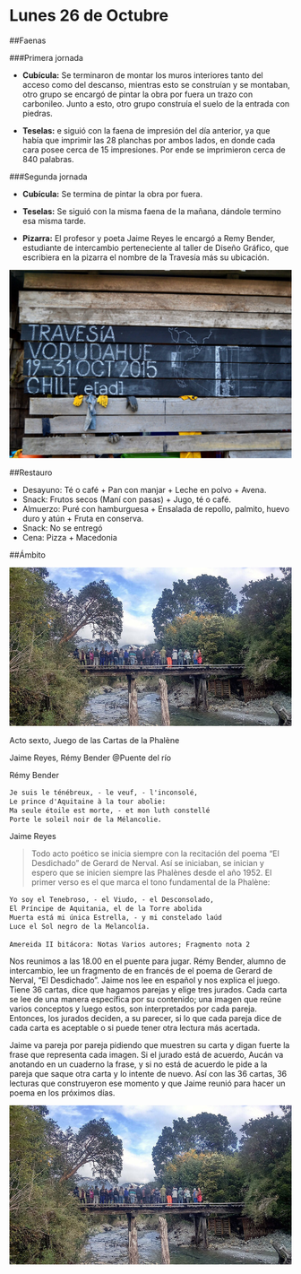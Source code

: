 # Lunes 26 de Octubre

##Faenas

###Primera jornada

- **Cubícula:** Se terminaron de montar los muros interiores tanto del acceso como del descanso, mientras esto se construían y se montaban, otro grupo se encargó de pintar la obra por fuera un trazo con carbonileo. Junto a esto, otro grupo construía el suelo de la entrada con piedras.

- **Teselas:** e siguió con la faena de impresión del día anterior, ya que había que imprimir las 28 planchas por ambos lados, en donde cada cara posee cerca de 15 impresiones. Por ende se imprimieron cerca de 840 palabras. 


###Segunda jornada

- **Cubícula:** Se termina de pintar la obra por fuera.

- **Teselas:** Se siguió con la misma faena de la mañana, dándole termino esa misma tarde.

- **Pizarra:** El profesor y poeta Jaime Reyes le encargó a Remy Bender, estudiante de intercambio perteneciente al taller de Diseño Gráfico, que escribiera en la pizarra el nombre de la Travesía más su ubicación.

![Pizarra](i/fotos/Pizarra01.jpg)

##Restauro

- Desayuno: Té o café + Pan con manjar + Leche en polvo + Avena.
- Snack: Frutos secos (Maní con pasas) + Jugo, té o café.
- Almuerzo: Puré con hamburguesa + Ensalada de repollo, palmito, huevo duro y atún + Fruta en conserva.
- Snack: No se entregó
- Cena: Pizza + Macedonia

##Ámbito

![Acto Puente Phalène](i/fotos/Phalene01.JPG)

Acto sexto, Juego de las Cartas de la Phalène

Jaime Reyes, Rémy Bender @Puente del río

Rémy Bender

    Je suis le ténébreux, - le veuf, - l'inconsolé,
    Le prince d'Aquitaine à la tour abolie:
    Ma seule étoile est morte, - et mon luth constellé
    Porte le soleil noir de la Mélancolie.

Jaime Reyes

> Todo acto poético se inicia siempre con la recitación del poema “El Desdichado” de Gerard de Nerval. Así se iniciaban, se inician y espero que se inicien siempre las Phalènes desde el año 1952. El primer verso es el que marca el tono fundamental de la Phalène:

    Yo soy el Tenebroso, - el Viudo, - el Desconsolado,
    El Príncipe de Aquitania, el de la Torre abolida
    Muerta está mi única Estrella, - y mi constelado laúd
    Luce el Sol negro de la Melancolía.
    
    Amereida II bitácora: Notas Varios autores; Fragmento nota 2

Nos reunimos a las 18.00 en el puente para jugar. Rémy Bender, alumno de intercambio, lee un fragmento de en francés de el poema de Gerard de Nerval, “El Desdichado”. Jaime nos lee en español y nos explica el juego. Tiene 36 cartas, dice que hagamos parejas y elige tres jurados. Cada carta se lee de una manera específica por su contenido; una imagen que reúne varios conceptos y luego estos, son interpretados por cada pareja. Entonces, los jurados deciden, a su parecer, si lo que cada pareja dice de cada carta es aceptable o si puede tener otra lectura más acertada.

Jaime va pareja por pareja pidiendo que muestren su carta y digan fuerte la frase que representa cada imagen. Si el jurado está de acuerdo, Aucán va anotando en un cuaderno la frase, y si no está de acuerdo le pide a la pareja que saque otra carta y lo intente de nuevo. Así con las 36 cartas, 36 lecturas que construyeron ese momento y que Jaime reunió para hacer un poema en los próximos días.

 
![Phalène del puente, río Vodudahue](i/fotos/phalene-puente.JPG)